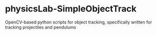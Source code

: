 # physicsLab-SimpleObjectTrack
OpenCV-based python scripts for object tracking, specifically written for tracking projectiles and pendulums
